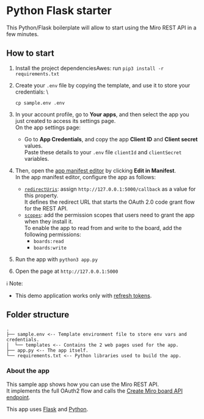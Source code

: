 # Python Flask starter

This Python/Flask boilerplate will allow to start using the Miro REST API in a few minutes.

## How to start

1. Install the project dependenciesAwes: run `pip3 install -r requirements.txt`
2. Create your `.env` file by copying the template, and use it to store your credentials: \
   ```
   cp sample.env .env
   ```
3. In your account profile, go to **Your apps**, and then select the app you just created to access its settings page. \
   On the app settings page:
   - Go to **App Credentials**, and copy the app **Client ID** and **Client secret** values. \
     Paste these details to your `.env` file `clientId` and `clientSecret` variables.
4. Then, open the [app manifest editor](https://developers.miro.com/docs/manually-create-an-app#step-2-configure-your-app-in-miro) by clicking **Edit in Manifest**. \
   In the app manifest editor, configure the app as follows:

   - [`redirectUris`](https://developers.miro.com/docs/app-manifest#redirecturis): assign `http://127.0.0.1:5000/callback` as a value for this property. \
     It defines the redirect URL that starts the OAuth 2.0 code grant flow for the REST API.
   - [`scopes`](https://developers.miro.com/docs/app-manifest#scopes): add the permission scopes that users need to grant the app when they install it. \
     To enable the app to read from and write to the board, add the following permissions:
     - `boards:read`
     - `boards:write`

5. Run the app with `python3 app.py`
6. Open the page at `http://127.0.0.1:5000`

ℹ️ Note:

- This demo application works only with [refresh tokens](https://developers.miro.com/reference/authorization-flow-for-expiring-tokens).

## Folder structure

```
.
├── sample.env <-- Template environment file to store env vars and credentials.
│  └── templates <-- Contains the 2 web pages used for the app.
├── app.py <-- The app itself.
└── requirements.txt <-- Python libraries used to build the app.
```

### About the app

This sample app shows how you can use the Miro REST API. \
It implements the full OAuth2 flow and calls the [Create Miro board API endpoint](https://developers.miro.com/reference/create-board).

This app uses [Flask](https://flask.palletsprojects.com/en/2.1.x/) and [Python](https://www.python.org/).
